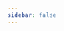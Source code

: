 ```yaml
---
sidebar: false
---
```

<script setup>
import { withBase, useData } from 'vitepress'
const { theme } = useData()
import ArticleList from '@/components/article/List.vue'
import Pagination from '@/components/article/Pagination.vue'
import ArticleTag from '@/components/article/Tag.vue'
const pageSize = theme.value.pageSize
let articles = theme.value.articles
const tag = '代理'

  articles = articles.filter(({ frontMatter: { tags = [] } }) => tags.includes('代理'))

articles = articles.slice(3 * (1 - 1), 3 * 1)
const href = function (page) {
  return withBase(`/paging/tag/代理/page_${page}.html`)
}
</script>
<article-tag :current-tag="'代理'" />
<article-list :articles="articles" />
<pagination :articles="articles" :current-page="1" :page-count="1" :href="href" />
